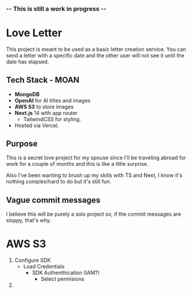 ### -- This is still a work in progress --

# Love Letter
This project is meant to be used as a basic letter creation service. You can send a letter with a specific date and the other user will not see it until the date has elapsed.

## Tech Stack - MOAN
- **MongoDB**
- **OpenAI** for AI titles and images
- **AWS S3** to store images
- **Next.js** 14 with app router
  - TailwindCSS for styling.
- Hosted via Vercel.




## Purpose
This is a secret love project for my spouse since I'll be traveling abroad for work for a couple of months and this is like a little surprise.

Also I've been wanting to brush up my skills with TS and Next, I know it's nothing complex/hard to do but it's still fun.

## Vague commit messages
I believe this will be purely a solo project so, if the commit messages are sloppy, that's why.



# AWS S3
1. Configure SDK
   - Load Credentials
     - SDK Authenthication (IAM?)
       - Select permisions
2. 

